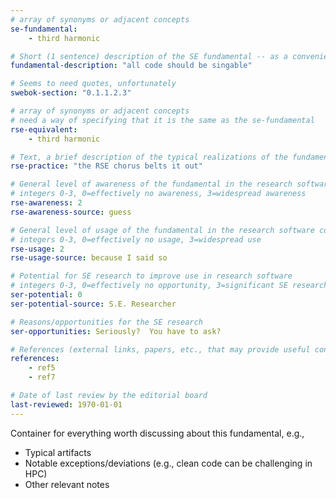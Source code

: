 ```yaml
---
# array of synonyms or adjacent concepts
se-fundamental:
    - third harmonic

# Short (1 sentence) description of the SE fundamental -- as a convenience
fundamental-description: "all code should be singable"

# Seems to need quotes, unfortunately
swebok-section: "0.1.1.2.3"

# array of synonyms or adjacent concepts
# need a way of specifying that it is the same as the se-fundamental
rse-equivalent:
    - third harmonic

# Text, a brief description of the typical realizations of the fundamental, in RSE practice
rse-practice: "the RSE chorus belts it out"

# General level of awareness of the fundamental in the research software community
# integers 0-3, 0=effectively no awareness, 3=widespread awareness
rse-awareness: 2
rse-awareness-source: guess

# General level of usage of the fundamental in the research software community
# integers 0-3, 0=effectively no usage, 3=widespread use
rse-usage: 2
rse-usage-source: because I said so

# Potential for SE research to improve use in research software
# integers 0-3, 0=effectively no opportunity, 3=significant SE research beneficial
ser-potential: 0
ser-potential-source: S.E. Researcher

# Reasons/opportunities for the SE research
ser-opportunities: Seriously?  You have to ask?

# References (external links, papers, etc., that may provide useful connections)
references:
    - ref5
    - ref7

# Date of last review by the editorial board
last-reviewed: 1970-01-01
---
```

Container for everything worth discussing about this fundamental, e.g., 

* Typical artifacts
* Notable exceptions/deviations (e.g., clean code can be challenging in HPC)
* Other relevant notes
